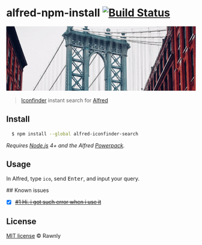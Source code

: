 # alfred-npm-install [![Build Status](https://travis-ci.org/Rawnly/alfred-npm-install.svg?branch=master)](https://travis-ci.org/Rawnly/alfred-iconfinder-search)

![](assets/animation.gif)

> [Iconfinder](https://iconfinder.com) instant search for [Alfred](https://www.alfredapp.com)

## Install

```bash
  $ npm install --global alfred-iconfinder-search
```

*Requires [Node.js](https://nodejs.org) 4+ and the Alfred [Powerpack](https://www.alfredapp.com/powerpack/).*


## Usage
In Alfred, type `ico`, send <kbd>Enter</kbd>, and input your query.


## Known issues
* [x] ~~[#1 Hi, i got such error when i use it](https://github.com/Rawnly/alfred-iconfinder-search/issues/1)~~

## License
[MIT license](license.md)  © Rawnly
